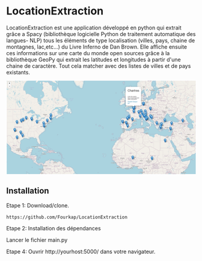 # LocationExtraction

LocationExtraction est une application développé en python qui extrait grâce a Spacy (bibliothèque logicielle Python de traitement automatique des langues- NLP) tous les éléments de type localisation (villes, pays, chaine de montagnes, lac,etc...) du Livre Inferno de Dan Brown. Elle affiche ensuite ces informations sur une carte du monde open sources grâce à la bibliothèque GeoPy qui extrait les latitudes et longitudes à partir d'une chaine de caractère. Tout cela matcher avec des listes de villes et de pays existants.



![LocationExtraction](Location.png)

## Installation

Etape 1: Download/clone.
```
https://github.com/Fourkap/LocationExtraction
```
Etape 2: Installation des dépendances

Lancer le fichier main.py

Etape 4: Ouvrir http://yourhost:5000/ dans votre navigateur.